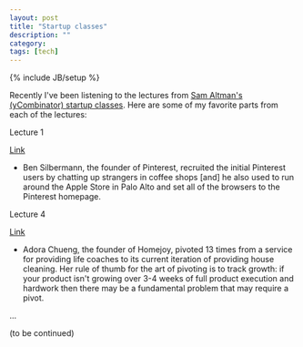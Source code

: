 ```yaml
---
layout: post
title: "Startup classes"
description: ""
category: 
tags: [tech]
---
```

{% include JB/setup %}

Recently I've been listening to the lectures from [Sam Altman's (yCombinator) startup classes](http://startupclass.samaltman.com/).
Here are some of my favorite parts from each of the lectures:

<div class="mSpotlight">Lecture 1 </div>

[Link](http://startupclass.samaltman.com/courses/lec01/)

- Ben Silbermann, the founder of Pinterest, recruited the initial Pinterest users by chatting up strangers in coffee
shops [and] he also used to run around the Apple Store in Palo Alto and set all of the browsers to the Pinterest homepage.

<div class="mSpotlight">Lecture 4 </div>

[Link](http://startupclass.samaltman.com/courses/lec04/)

- Adora Chueng, the founder of Homejoy, pivoted 13 times from a service for providing life coaches to its current
iteration of providing house cleaning. Her rule of thumb for the art of pivoting is to track growth: if your product
isn't growing over 3-4 weeks of full product execution and hardwork then there may be a fundamental problem that may
require a pivot.

...

(to be continued)

